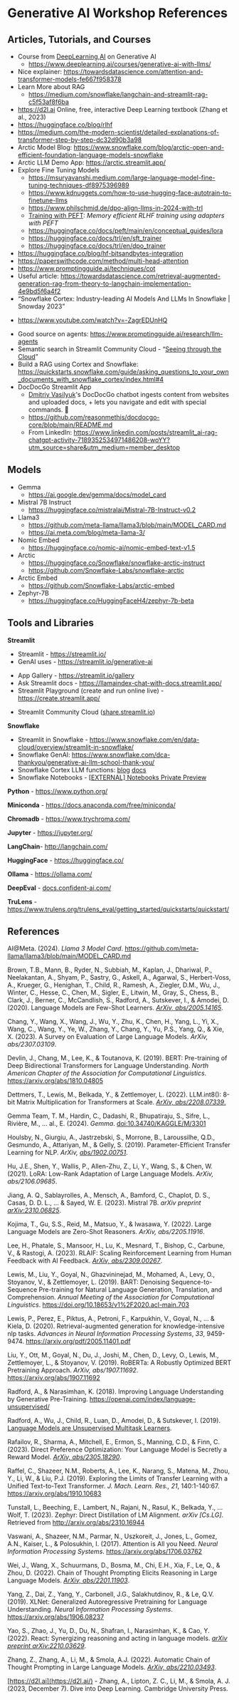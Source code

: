 # Generative AI Workshop References

## Articles, Tutorials, and Courses

* Course from [DeepLearning,AI](https://www.deeplearning.ai/) on Generative AI
  - https://www.deeplearning.ai/courses/generative-ai-with-llms/ 
* Nice explainer: https://towardsdatascience.com/attention-and-transformer-models-fe667f958378 
* Learn More about RAG
  - https://medium.com/snowflake/langchain-and-streamlit-rag-c5f53af8f6ba 
* https://d2l.ai Online, free, interactive Deep Learning textbook (Zhang et al., 2023)
* https://huggingface.co/blog/rlhf 
* https://medium.com/the-modern-scientist/detailed-explanations-of-transformer-step-by-step-dc32d90b3a98 
* Arctic Model Blog: https://www.snowflake.com/blog/arctic-open-and-efficient-foundation-language-models-snowflake 
* Arctic LLM Demo App: https://arctic.streamlit.app/
* Explore Fine Tuning Models
  - https://msuryavanshi.medium.com/large-language-model-fine-tuning-techniques-df8975396989 
  - https://www.kdnuggets.com/how-to-use-hugging-face-autotrain-to-finetune-llms 
  - https://www.philschmid.de/dpo-align-llms-in-2024-with-trl 
  - [Training with PEFT](https://huggingface.co/docs/trl/lora_tuning_peft): *Memory efficient RLHF training using adapters with PEFT*
  - https://huggingface.co/docs/peft/main/en/conceptual_guides/lora 
  - https://huggingface.co/docs/trl/en/sft_trainer 
  - https://huggingface.co/docs/trl/en/dpo_trainer 
* https://huggingface.co/blog/hf-bitsandbytes-integration 
* https://paperswithcode.com/method/multi-head-attention 
* https://www.promptingguide.ai/techniques/cot
* Useful article: https://towardsdatascience.com/retrieval-augmented-generation-rag-from-theory-to-langchain-implementation-4e9bd5f6a4f2 
*  “Snowflake Cortex: Industry-leading AI Models And LLMs In Snowflake | Snowday 2023”
  - https://www.youtube.com/watch?v=-ZagrEDUnHQ 

* Good source on agents: https://www.promptingguide.ai/research/llm-agents
* Semantic search in Streamlit Community Cloud - “[Seeing through the Cloud](https://medium.com/snowflake/seeing-through-the-cloud-34dd865058db)”
* Build a RAG using Cortex and Snowflake: https://quickstarts.snowflake.com/guide/asking_questions_to_your_own_documents_with_snowflake_cortex/index.html#4 
* DocDocGo Streamlit App
  * [Dmitriy Vasilyuk](https://www.linkedin.com/in/ACoAADTk49cB4ve9LAPEKFbsWznQ88yMf1s3xgc)'s DocDocGo chatbot ingests content from websites and uploaded docs, + lets you navigate and edit with special commands. 🤯 
  * https://github.com/reasonmethis/docdocgo-core/blob/main/README.md
  * From LinkedIn: https://www.linkedin.com/posts/streamlit_ai-rag-chatgpt-activity-7189352534971486208-woYY?utm_source=share&utm_medium=member_desktop

## Models

- Gemma
  - https://ai.google.dev/gemma/docs/model_card 
- Mistral 7B Instruct
  - https://huggingface.co/mistralai/Mistral-7B-Instruct-v0.2 
- Llama3
  - https://github.com/meta-llama/llama3/blob/main/MODEL_CARD.md 
  - https://ai.meta.com/blog/meta-llama-3/
- Nomic Embed
  - https://huggingface.co/nomic-ai/nomic-embed-text-v1.5 
- Arctic
  - https://huggingface.co/Snowflake/snowflake-arctic-instruct 
  - https://github.com/Snowflake-Labs/snowflake-arctic
- Arctic Embed
  - https://github.com/Snowflake-Labs/arctic-embed 
- Zephyr-7B
  - https://huggingface.co/HuggingFaceH4/zephyr-7b-beta 

## Tools and Libraries

**Streamlit**

* Streamlit - https://streamlit.io/ 
* GenAI uses - https://streamlit.io/generative-ai 

- App Gallery - https://streamlit.io/gallery 
- Ask Streamlit docs - https://llamaindex-chat-with-docs.streamlit.app/ 
- Streamlit Playground (create and run online live) - https://create.streamlit.app/ 

* Streamlit Community Cloud ([share.streamlit.io](http://share.streamlit.io))

**Snowflake**

- Streamlit in Snowflake - https://www.snowflake.com/en/data-cloud/overview/streamlit-in-snowflake/ 
- Snowflake GenAI: https://www.snowflake.com/dca-thankyou/generative-ai-llm-school-thank-you/ 
- Snowflake Cortex LLM functions: [blog](https://www.snowflake.com/blog/use-ai-snowflake-cortex/ ) [docs](https://docs.snowflake.com/en/user-guide/snowflake-cortex/llm-functions)
- Snowflake Notebooks -  [[EXTERNAL\] Notebooks Private Preview](https://docs.google.com/presentation/d/1FMgE9VI-C4aCphFbAlwspzb8MmWWdvMcxuzYaBQ0gqs/edit#slide=id.g2c66d11f35d_0_0) 

**Python** - https://www.python.org/

**Miniconda** - https://docs.anaconda.com/free/miniconda/ 

**Chromadb** - https://www.trychroma.com/

**Jupyter** - https://jupyter.org/

**LangChain**- http://langchain.com/

**HuggingFace** - https://huggingface.co/

**Ollama** - https://ollama.com/ 

**DeepEval** -  [docs.confident-ai.com/](https://docs.confident-ai.com/) 	       

**TruLens** - https://www.trulens.org/trulens_eval/getting_started/quickstarts/quickstart/

## References

AI@Meta. (2024). *Llama 3 Model Card*. https://github.com/meta-llama/llama3/blob/main/MODEL_CARD.md 

Brown, T.B., Mann, B., Ryder, N., Subbiah, M., Kaplan, J., Dhariwal, P., Neelakantan, A., Shyam, P., Sastry, G., Askell, A., Agarwal, S., Herbert-Voss, A., Krueger, G., Henighan, T., Child, R., Ramesh, A., Ziegler, D.M., Wu, J., Winter, C., Hesse, C., Chen, M., Sigler, E., Litwin, M., Gray, S., Chess, B., Clark, J., Berner, C., McCandlish, S., Radford, A., Sutskever, I., & Amodei, D. (2020). Language Models are Few-Shot Learners. [*ArXiv, abs/2005.14165*](https://arxiv.org/abs/2005.14165).

Chang, Y., Wang, X., Wang, J., Wu, Y., Zhu, K., Chen, H., Yang, L., Yi, X., Wang, C., Wang, Y., Ye, W., Zhang, Y., Chang, Y., Yu, P.S., Yang, Q., & Xie, X. (2023). A Survey on Evaluation of Large Language Models. *ArXiv, abs/2307.03109*.

Devlin, J., Chang, M., Lee, K., & Toutanova, K. (2019). BERT: Pre-training of Deep Bidirectional Transformers for Language Understanding. *North American Chapter of the Association for Computational Linguistics*. https://arxiv.org/abs/1810.04805 

Dettmers, T., Lewis, M., Belkada, Y., & Zettlemoyer, L. (2022). LLM.int8(): 8-bit Matrix Multiplication for Transformers at Scale. [*ArXiv, abs/2208.07339*.](https://arxiv.org/abs/2208.07339)

Gemma Team, T. M., Hardin, C., Dadashi, R., Bhupatiraju, S., Sifre, L., Rivière, M., … al., E. (2024). *Gemma*. [doi:10.34740/KAGGLE/M/3301 ](https://doi.org/10.34740/KAGGLE/M/3301)

Houlsby, N., Giurgiu, A., Jastrzebski, S., Morrone, B., Laroussilhe, Q.D., Gesmundo, A., Attariyan, M., & Gelly, S. (2019). Parameter-Efficient Transfer Learning for NLP. *ArXiv,* [*abs/1902.00751*](https://arxiv.org/abs/1902.00751).

Hu, J.E., Shen, Y., Wallis, P., Allen-Zhu, Z., Li, Y., Wang, S., & Chen, W. (2021). LoRA: Low-Rank Adaptation of Large Language Models. *ArXiv, abs/2106.09685*. 

Jiang, A. Q., Sablayrolles, A., Mensch, A., Bamford, C., Chaplot, D. S., Casas, D. D. L., ... & Sayed, W. E. (2023). Mistral 7B. *arXiv preprint* [*arXiv:2310.06825*](https://arxiv.org/abs/2310.06825).

Kojima, T., Gu, S.S., Reid, M., Matsuo, Y., & Iwasawa, Y. (2022). Large Language Models are Zero-Shot Reasoners. *ArXiv, abs/2205.11916*.

Lee, H., Phatale, S., Mansoor, H., Lu, K., Mesnard, T., Bishop, C., Carbune, V., & Rastogi, A. (2023). RLAIF: Scaling Reinforcement Learning from Human Feedback with AI Feedback. [*ArXiv, abs/2309.00267*](https://arxiv.org/abs/2309.00267). 

Lewis, M., Liu, Y., Goyal, N., Ghazvininejad, M., Mohamed, A., Levy, O., Stoyanov, V., & Zettlemoyer, L. (2019). BART: Denoising Sequence-to-Sequence Pre-training for Natural Language Generation, Translation, and Comprehension. *Annual Meeting of the Association for Computational Linguistics*. https://doi.org/10.18653/v1%2F2020.acl-main.703 

Lewis, P., Perez, E., Piktus, A., Petroni, F., Karpukhin, V., Goyal, N., ... & Kiela, D. (2020). Retrieval-augmented generation for knowledge-intensive nlp tasks. *Advances in Neural Information Processing Systems*, *33*, 9459-9474. https://arxiv.org/pdf/2005.11401.pdf 

Liu, Y., Ott, M., Goyal, N., Du, J., Joshi, M., Chen, D., Levy, O., Lewis,  M., Zettlemoyer, L., & Stoyanov, V. (2019). RoBERTa: A Robustly  Optimized BERT Pretraining Approach. *ArXiv, abs/1907.11692*. https://arxiv.org/abs/1907.11692

Radford, A., & Narasimhan, K. (2018). Improving Language Understanding by Generative Pre-Training. https://openai.com/index/language-unsupervised/ 

Radford, A., Wu, J., Child, R., Luan, D., Amodei, D., & Sutskever, I. (2019). [Language Models are Unsupervised Multitask Learners](https://openai.com/index/better-language-models). 

Rafailov, R., Sharma, A., Mitchell, E., Ermon, S., Manning, C.D., & Finn, C. (2023). Direct Preference Optimization: Your Language Model is Secretly a Reward Model. [*ArXiv, abs/2305.18290*](https://arxiv.org/abs/2305.18290).

Raffel, C., Shazeer, N.M., Roberts, A., Lee, K., Narang, S., Matena, M., Zhou,  Y., Li, W., & Liu, P.J. (2019). Exploring the Limits of Transfer  Learning with a Unified Text-to-Text Transformer. *J. Mach. Learn. Res., 21*, 140:1-140:67. https://arxiv.org/abs/1910.10683

Tunstall, L., Beeching, E., Lambert, N., Rajani, N., Rasul, K., Belkada, Y., … Wolf, T. (2023). Zephyr: Direct Distillation of LM Alignment. *arXiv [Cs.LG]*. Retrieved from http://arxiv.org/abs/2310.16944

Vaswani, A., Shazeer, N.M., Parmar, N., Uszkoreit, J., Jones, L., Gomez, A.N., Kaiser, L., & Polosukhin, I. (2017). Attention is All you Need. *Neural Information Processing Systems*. https://arxiv.org/abs/1706.03762

Wei, J., Wang, X., Schuurmans, D., Bosma, M., Chi, E.H., Xia, F., Le, Q., & Zhou, D. (2022). Chain of Thought Prompting Elicits Reasoning in Large Language Models. [*ArXiv, abs/2201.11903*](https://arxiv.org/abs/2201.11903).

Yang, Z., Dai, Z., Yang, Y., Carbonell, J.G., Salakhutdinov, R., & Le, Q.V. (2019). XLNet: Generalized Autoregressive Pretraining for Language Understanding. *Neural Information Processing Systems*. https://arxiv.org/abs/1906.08237 

Yao, S., Zhao, J., Yu, D., Du, N., Shafran, I., Narasimhan, K., & Cao, Y. (2022). React: Synergizing reasoning and acting in language models. [*arXiv preprint arXiv:2210.03629*](https://arxiv.org/abs/2210.03629).

Zhang, Z., Zhang, A., Li, M., & Smola, A.J. (2022). Automatic Chain of Thought Prompting in Large Language Models. [*ArXiv, abs/2210.03493*](https://arxiv.org/abs/2210.03493).

[https://d2l.ai](https://d2l.ai/) - Zhang, A., Lipton, Z. C., Li, M., & Smola, A. J. (2023, December 7). Dive into Deep Learning. Cambridge University Press.